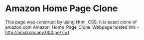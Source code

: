 # Amazon Home Page Clone
This page was construct by using Html, CSS.
It is exact clone of amazon.com
Amazon_Home_Page_Clone_Webpage hosted link - http://amazoncopy.000.pe/?i=1
